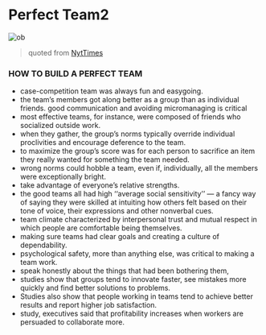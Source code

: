# Perfect Team2


![ob](https://c0.wallpaperflare.com/preview/330/490/484/business-office-computer-flatlay.jpg)   
 
> quoted from [NytTimes](https://www.nytimes.com/2016/02/28/magazine/what-google-learned-from-its-quest-to-build-the-perfect-team.html)      







###  HOW TO BUILD A PERFECT TEAM

* case-competition team was always fun and easygoing.  
* the team’s members got along better as a group than as individual friends. good communication and avoiding micromanaging is critical     
* most effective teams, for instance, were composed of friends who socialized outside work. 
* when they gather, the group’s norms typically override individual proclivities and encourage deference to the team.
* to maximize the group’s score was for each person to sacrifice an item they really wanted for something the team needed.     
* wrong norms could hobble a team, even if, individually, all the members were exceptionally bright.     
* take advantage of everyone’s relative strengths.    
* the good teams all had high ‘‘average social sensitivity’’ — a fancy way of saying they were skilled at intuiting how others felt based on their tone of voice, their expressions and other nonverbal cues.   
* team climate characterized by interpersonal trust and mutual respect in which people are comfortable being themselves.   
* making sure teams had clear goals and creating a culture of dependability.    
* psychological safety, more than anything else, was critical to making a team work.    
* speak honestly about the things that had been bothering them,   
* studies show that groups tend to innovate faster, see mistakes more quickly and find better solutions to problems.   
* Studies also show that people working in teams tend to achieve better results and report higher job satisfaction.   
* study, executives said that profitability increases when workers are persuaded to collaborate more.    